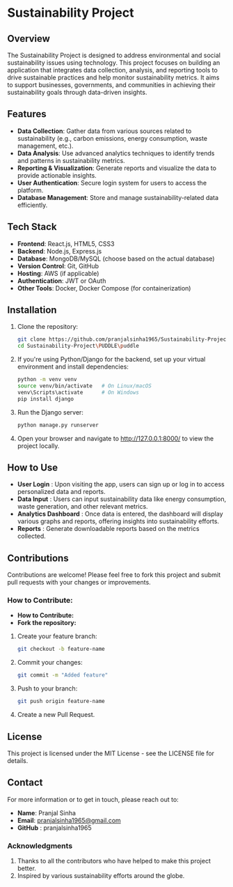 # Sustainability Project

## Overview

The Sustainability Project is designed to address environmental and social sustainability issues using technology. This project focuses on building an application that integrates data collection, analysis, and reporting tools to drive sustainable practices and help monitor sustainability metrics. It aims to support businesses, governments, and communities in achieving their sustainability goals through data-driven insights.

## Features

- **Data Collection**: Gather data from various sources related to sustainability (e.g., carbon emissions, energy consumption, waste management, etc.).
- **Data Analysis**: Use advanced analytics techniques to identify trends and patterns in sustainability metrics.
- **Reporting & Visualization**: Generate reports and visualize the data to provide actionable insights.
- **User Authentication**: Secure login system for users to access the platform.
- **Database Management**: Store and manage sustainability-related data efficiently.

## Tech Stack

- **Frontend**: React.js, HTML5, CSS3
- **Backend**: Node.js, Express.js
- **Database**: MongoDB/MySQL (choose based on the actual database)
- **Version Control**: Git, GitHub
- **Hosting**: AWS (if applicable)
- **Authentication**: JWT or OAuth
- **Other Tools**: Docker, Docker Compose (for containerization)

## Installation

1. Clone the repository:
   ```bash
   git clone https://github.com/pranjalsinha1965/Sustainability-Project.git
   cd Sustainability-Project\PUDDLE\puddle

2. If you're using Python/Django for the backend, set up your virtual environment and install dependencies:
    ```bash
    python -m venv venv
    source venv/bin/activate   # On Linux/macOS
    venv\Scripts\activate      # On Windows
    pip install django 

3. Run the Django server:
    ```bash 
    python manage.py runserver

4. Open your browser and navigate to http://127.0.0.1:8000/ to view the project locally.

## How to Use

- **User Login**  : Upon visiting the app, users can sign up or log in to access personalized data and reports.
- **Data Input** : Users can input sustainability data like energy consumption, waste generation, and other relevant metrics.
- **Analytics Dashboard** : Once data is entered, the dashboard will display various graphs and reports, offering insights into sustainability efforts.
- **Reports** : Generate downloadable reports based on the metrics collected.

## Contributions
Contributions are welcome! Please feel free to fork this project and submit pull requests with your changes or improvements.

### How to Contribute:
- **How to Contribute:**
- **Fork the repository:**
1. Create your feature branch:
    ```bash
    git checkout -b feature-name

2. Commit your changes:
    ```bash
    git commit -m "Added feature"

3. Push to your branch:
    ```bash
    git push origin feature-name

4. Create a new Pull Request.

## License
This project is licensed under the MIT License - see the LICENSE file for details.

## Contact
For more information or to get in touch, please reach out to:

- **Name**: Pranjal Sinha
- **Email**: pranjalsinha1965@gmail.com
- **GitHub** : pranjalsinha1965

### Acknowledgments
1. Thanks to all the contributors who have helped to make this project better.
2. Inspired by various sustainability efforts around the globe.